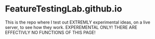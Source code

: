 # FeatureTestingLab.github.io
This is the repo where I test out EXTREMLY experimental ideas, on a live server, to see how they work. EXPEREMENTAL ONLY! THERE ARE EFFECTIVLY NO FUNCTIONS OF THIS PAGE!
